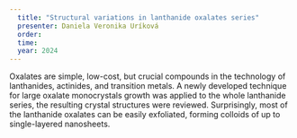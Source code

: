 ```yaml
---
  title: "Structural variations in lanthanide oxalates series"
  presenter: Daniela Veronika Uríková
  order: 
  time: 
  year: 2024
---
```

Oxalates are simple, low-cost, but crucial compounds in the technology
of lanthanides, actinides, and transition metals. A newly developed
technique for large oxalate monocrystals growth was applied to the
whole lanthanide series, the resulting crystal structures were
reviewed. Surprisingly, most of the lanthanide oxalates can be easily
exfoliated, forming colloids of up to single-layered nanosheets.